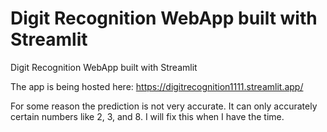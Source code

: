 # Digit Recognition WebApp built with Streamlit
Digit Recognition WebApp built with Streamlit

The app is being hosted here: https://digitrecognition1111.streamlit.app/

For some reason the prediction is not very accurate. It can only accurately certain numbers like 2, 3, and 8. I will fix this when I have the time.
